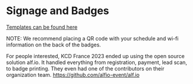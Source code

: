 <h1>Signage and Badges</h1>

[Templates can be found here](https://drive.google.com/drive/folders/1bqVdbGB0v6nppbmBA0pF9ncDgT-jMWVc?usp=sharing)

NOTE: We recommend placing a QR code with your schedule and wi-fi information on the back of the badges.

For people interested, KCD France 2023 ended up using the open source solution alf.io. It handled everything from registration, payment, lead scan, to badge printing. They even had one of the contributors on their organization team.
https://github.com/alfio-event/alf.io
